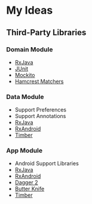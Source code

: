 My Ideas
=====================

## Third-Party Libraries

### Domain Module

* [RxJava](https://github.com/ReactiveX/RxJava)
* [JUnit](http://junit.org/)
* [Mockito](http://mockito.org/)
* [Hamcrest Matchers](https://github.com/hamcrest/JavaHamcrest)

### Data Module

* Support Preferences
* Support Annotations
* [RxJava](https://github.com/ReactiveX/RxJava)
* [RxAndroid](https://github.com/ReactiveX/RxAndroid)
* [Timber](https://github.com/JakeWharton/timber)

### App Module

* Android Support Libraries
* [RxJava](https://github.com/ReactiveX/RxJava)
* [RxAndroid](https://github.com/ReactiveX/RxAndroid)
* [Dagger 2](http://google.github.io/dagger/)
* [Butter Knife](http://jakewharton.github.io/butterknife/)
* [Timber](https://github.com/JakeWharton/timber)